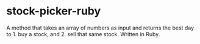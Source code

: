 # stock-picker-ruby
A method that takes an array of numbers as input and returns the best day to 1. buy a stock, and 2. sell that same stock. Written in Ruby.

